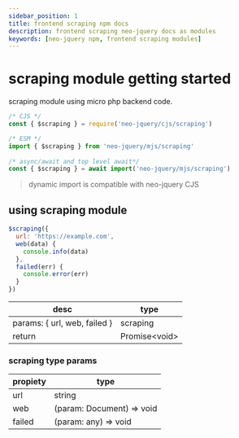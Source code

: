 ```yaml
---
sidebar_position: 1
title: frontend scraping npm docs
description: frontend scraping neo-jquery docs as modules
keywords: [neo-jquery npm, frontend scraping modules]
---
```


# scraping module getting started

scraping module using micro php backend code.

``` js
/* CJS */
const { $scraping } = require('neo-jquery/cjs/scraping')

/* ESM */
import { $scraping } from 'neo-jquery/mjs/scraping'
  
/* async/await and top level await*/
const { $scraping } = await import('neo-jquery/mjs/scraping')
```

> dynamic import is compatible with neo-jquery CJS

## using scraping module

``` js
$scraping({
  url: 'https://example.com',
  web(data) {
    console.info(data)
  },
  failed(err) {
    console.error(err)
  }
})
```

| desc | type |
| ----------- | ----------- |
| params: { url, web, failed } | scraping |
| return | Promise&#60;void&#62; |

### scraping type params

| propiety | type |
| ----------- | ----------- |
| url | string |
| web | (param: Document) =&#62; void |
| failed | (param: any) =&#62; void |
